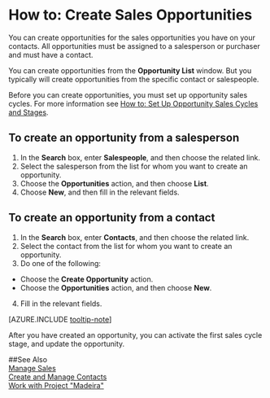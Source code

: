 <properties pageTitle="How to: Create Sales Opportunities | Project “Madeira”" 
    description="Describes how to create sales opportunities on contacts in Project “Madeira”" 
    services="" 
    documentationCenter="Madeira"
    authors="jswymer"/>
    
# How to: Create Sales Opportunities
You can create opportunities for the sales opportunities you have on your contacts. All opportunities must be assigned to a salesperson or purchaser and must have a contact.

You can create opportunities from the **Opportunity List** window. But you typically will create opportunities from the specific contact or salespeople.

Before you can create opportunities, you must set up opportunity sales cycles. For more information see [How to: Set Up Opportunity Sales Cycles and Stages](marketing-how-setup-opportunity-sales-cycles-stages.md).

## To create an opportunity from a salesperson
1. In the **Search** box, enter **Salespeople**, and then choose the related link. 
2. Select the salesperson from the list for whom you want to create an opportunity.
3. Choose the **Opportunities** action, and then choose **List**.
4. Choose **New**, and then fill in the relevant fields.  

## To create an opportunity from a contact
1. In the **Search** box, enter **Contacts**, and then choose the related link. 
2. Select the contact from the list for whom you want to create an opportunity.
3. Do one of the following:
  * Choose the **Create Opportunity** action.
  * Choose the  **Opportunities** action, and then choose **New**.
4. Fill in the relevant fields.

[AZURE.INCLUDE [tooltip-note](../includes/tooltip-note.md)]

After you have created an opportunity, you can activate the first sales cycle stage, and update the opportunity.

##See Also  
[Manage Sales](sales-manage-sales.md)  
[Create and Manage Contacts](marketing-contacts.md)  
[Work with Project "Madeira"](ui-work-product.md)
